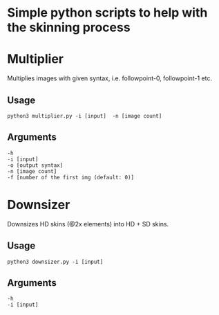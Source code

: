 # Simple python scripts to help with the skinning process

# Multiplier

Multiplies images with given syntax, i.e. followpoint-0, followpoint-1 etc.

## Usage

```
python3 multiplier.py -i [input]  -n [image count]
```
## Arguments
```
-h 
-i [input]
-o [output syntax]
-n [image count]
-f [number of the first img (default: 0)]
```

# Downsizer

Downsizes HD skins (@2x elements) into HD + SD skins.

## Usage

```
python3 downsizer.py -i [input]
```
## Arguments
```
-h 
-i [input]
```
